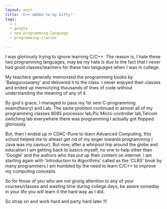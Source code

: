 ```yaml
---
layout: post
title: 'C++ added to my kitty!'
tags:
  - c
  - google
  - new-programming-language
  - programming-classes

---
```


I was gloriously trying to ignore learning C/C++. The reason is, I hate
these two programming languages, may be my hate is due to the fact that
I never had good classes/teachers for these two languages when I was in college.

My teachers generally memorized the programming books by 'Balaguruswamy' and delivered it to the class. I never enjoyed their classes and ended up memorizing thousands of lines of code without understanding the meaning of any of it.

By god's grace, I managed to pass my 1st sem C-programming exam(theory) and Lab. The same problem continued in almost all of my programming classes 8085 processor lab,Pic Micro-controller lab,Telcom switching lab everywhere there was programming I actually got flopped gloriously.

But, then I ended up in CDAC-Pune to learn Advanced Computing, this
school helped me to atleast get rid of my anger towards programming (
Java was my saviour). But now, after a whirpool trip around the globe
and education I am getting back to basics myself, no one to help other
than 'Google' and the authors who has put up their content on internet.
I am starting again with 'Introduction to Algorithms' called as the
'CLRS' book by many programmers.I am humbled by the need to learn C/C++ to improve my computing concepts.

So for those of you who are not giving attention to any of your
courses/classes and wasting time during college days, be aware someday in your life you will learn it the hard way as I did.

So strap on and work hard and party hard later !!!
